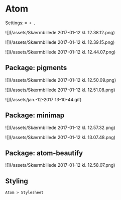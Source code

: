 # Atom

Settings: `⌘ + ,`

![](/assets/Skærmbillede 2017-01-12 kl. 12.38.12.png)

![](/assets/Skærmbillede 2017-01-12 kl. 12.39.15.png)

![](/assets/Skærmbillede 2017-01-12 kl. 12.44.07.png)

## Package: pigments

![](/assets/Skærmbillede 2017-01-12 kl. 12.50.09.png)

![](/assets/Skærmbillede 2017-01-12 kl. 12.51.08.png)

![](/assets/jan.-12-2017 13-10-44.gif)

## Package: minimap

![](/assets/Skærmbillede 2017-01-12 kl. 12.57.32.png)

![](/assets/Skærmbillede 2017-01-12 kl. 13.07.48.png)

## Package: atom-beautify

![](/assets/Skærmbillede 2017-01-12 kl. 12.58.07.png)

## Styling

`Atom > Stylesheet`





